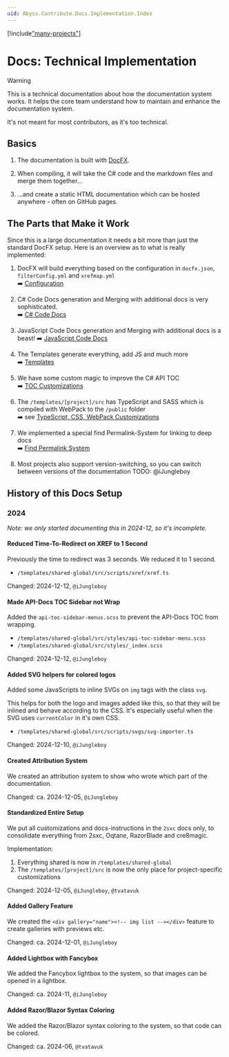 ```yaml
---
uid: Abyss.Contribute.Docs.Implementation.Index
---
```


[!include["many-projects"](../_docs-for-many-projects.md)]

# Docs: Technical Implementation

> [!WARNING]
> This is a technical documentation about how the documentation system works.
> It helps the core team understand how to maintain and enhance the documentation system.
>
> It's not meant for most contributors, as it's too technical.

## Basics

1. The documentation is built with [DocFX](https://dotnet.github.io/docfx/).

1. When compiling, it will take the C# code and the markdown files and merge them together...

1. ...and create a static HTML documentation which can be hosted anywhere - often on GitHub pages.



## The Parts that Make it Work

Since this is a large documentation it needs a bit more than just the standard DocFX setup.
Here is an overview as to what is really implemented:

1. DocFX will build everything based on the configuration in `docfx.json`, `filterConfig.yml` and `xrefmap.yml`  
    ➡️ [Configuration](xref:Abyss.Contribute.Docs.Implementation.Configuration)

1. C# Code Docs generation and Merging with additional docs is very sophisticated.  
    ➡️ [C# Code Docs](xref:Abyss.Contribute.Docs.Implementation.CSharpCode)

1. JavaScript Code Docs generation and Merging with additional docs is a beast!
    ➡️ [JavaScript Code Docs](xref:Abyss.Contribute.Docs.Implementation.JsCode)

1. The Templates generate everything, add JS and much more  
    ➡️ [Templates](xref:Abyss.Contribute.Docs.Implementation.DocfxTemplates)

1. We have some custom magic to improve the C# API TOC  
    ➡️ [TOC Customizations](xref:Abyss.Contribute.Docs.Implementation.TocCustomizations)

1. The `/templates/[project]/src` has TypeScript  and SASS which is compiled with WebPack to the `/public` folder  
    ➡️ see [TypeScript, CSS, WebPack Customizations](xref:Abyss.Contribute.Docs.Implementation.TsCssWebpack)

1. We implemented a special find Permalink-System for linking to deep docs  
    ➡️ [Find Permalink System](xref:Abyss.Contribute.Docs.Implementation.Permalink)

1. Most projects also support version-switching, so you can switch between versions of the documentation TODO: @iJungleboy

## History of this Docs Setup

### 2024

_Note: we only started documenting this in 2024-12, so it's incomplete._

#### Reduced Time-To-Redirect on XREF to 1 Second

Previously the time to redirect was 3 seconds. We reduced it to 1 second.

* `/templates/shared-global/src/scripts/xref/xref.ts`

Changed: 2024-12-12, `@iJungleboy`

#### Made API-Docs TOC Sidebar not Wrap

Added the `api-toc-sidebar-menus.scss` to prevent the API-Docs TOC from wrapping.

* `/templates/shared-global/src/styles/api-toc-sidebar-menu.scss`
* `/templates/shared-global/src/styles/_index.scss`

Changed: 2024-12-12, `@iJungleboy`

#### Added SVG helpers for colored logos

Added some JavaScripts to inline SVGs on `img` tags with the class `svg`.

This helps for both the logo and images added like this,
so that they will be inlined and behave according to the CSS.
It's especially useful when the SVG uses `currentColor` in it's own CSS.

* `/templates/shared-global/src/scripts/svgs/svg-importer.ts`

Changed: 2024-12-10, `@iJungleboy`

#### Created Attribution System

We created an attribution system to show who wrote which part of the documentation.

Changed: ca. 2024-12-05, `@iJungleboy`

#### Standardized Entire Setup

We put all customizations and docs-instructions in the `2sxc` docs only,
to consolidate everything from 2sxc, Oqtane, RazorBlade and cre8magic.

Implementation:

1. Everything shared is now in `/templates/shared-global`
1. The `/templates/[project]/src` is now the only place for project-specific customizations

Changed: 2024-12-05, `@iJungleboy`, `@tvatavuk`


#### Added Gallery Feature

We created the `<div gallery="name"><!-- img list --></div>` feature to create galleries
with previews etc.

Changed: ca. 2024-12-01, `@iJungleboy`

#### Added Lightbox with Fancybox

We added the Fancybox lightbox to the system, so that images can be opened in a lightbox.

Changed: ca. 2024-11, `@iJungleboy`


#### Added Razor/Blazor Syntax Coloring

We added the Razor/Blazor syntax coloring to the system, so that code can be colored.

Changed: ca. 2024-06, `@tvatavuk`
